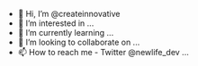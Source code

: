 - 👋 Hi, I’m @createinnovative
- 👀 I’m interested in ...
- 🌱 I’m currently learning ...
- 💞️ I’m looking to collaborate on ...
- 📫 How to reach me - Twitter @newlife_dev ...

<!---
createinnovative/createinnovative is a ✨ special ✨ repository because its `README.md` (this file) appears on your GitHub profile.
You can click the Preview link to take a look at your changes.
--->
